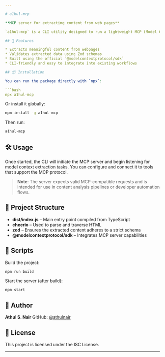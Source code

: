 ```yaml
---

# a1hul-mcp

**MCP server for extracting content from web pages**

`a1hul-mcp` is a CLI utility designed to run a lightweight MCP (Model Context Protocol) server that extracts structured content from HTML web pages using `cheerio` and schema validation via `zod`.

## 🚀 Features

* Extracts meaningful content from webpages
* Validates extracted data using Zod schemas
* Built using the official `@modelcontextprotocol/sdk`
* CLI-friendly and easy to integrate into existing workflows

## 📦 Installation

You can run the package directly with `npx`:

```bash
npx a1hul-mcp
```

Or install it globally:

```bash
npm install -g a1hul-mcp
```

Then run:

```bash
a1hul-mcp
```

## 🛠 Usage

Once started, the CLI will initiate the MCP server and begin listening for model context extraction tasks. You can configure and connect it to tools that support the MCP protocol.

> **Note**: The server expects valid MCP-compatible requests and is intended for use in content analysis pipelines or developer automation flows.

## 📁 Project Structure

* **dist/index.js** – Main entry point compiled from TypeScript
* **cheerio** – Used to parse and traverse HTML
* **zod** – Ensures the extracted content adheres to a strict schema
* **@modelcontextprotocol/sdk** – Integrates MCP server capabilities

## 🧪 Scripts

Build the project:

```bash
npm run build
```

Start the server (after build):

```bash
npm start
```

## 👤 Author

**Athul S. Nair**
GitHub: [@athulnair](https://github.com/Athulsn10)

## 📄 License

This project is licensed under the ISC License.

---
```

